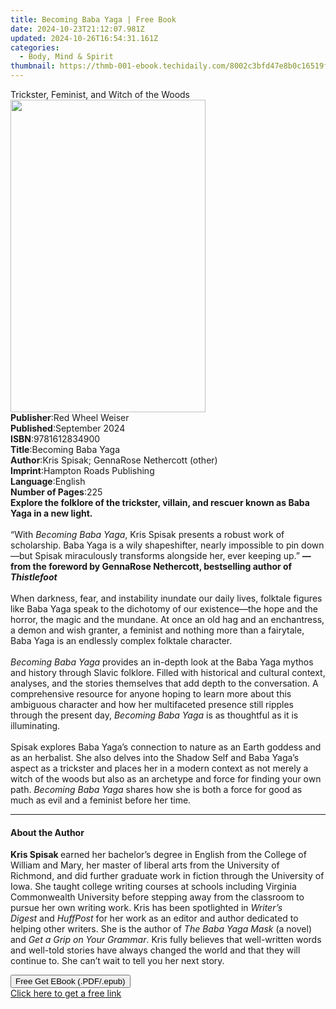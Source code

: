 ```yaml
---
title: Becoming Baba Yaga | Free Book
date: 2024-10-23T21:12:07.981Z
updated: 2024-10-26T16:54:31.161Z
categories:
  - Body, Mind & Spirit
thumbnail: https://thmb-001-ebook.techidaily.com/8002c3bfd47e8b0c16519f5b086b329fc8cf4f76d58439c3b92c9587e9623a40.jpg
---
```

<main id="book-container">
  <div class="flex flex-col">
    <div class="book-brief flex-1 py-6 px-4 sm:p-6 md:py-10 md:px-8">
      <!-- brief-->
      <div class="book-brief-main">
        Trickster, Feminist, and Witch of the Woods
      </div>
    </div>
    <div
      class="book-meta-info flex-1 grid gap-4 col-start-1 col-end-3 row-start-1 sm:mb-6 sm:grid-cols-4 lg:gap-6 lg:col-start-2 lg:row-end-6 lg:row-span-6 lg:mb-0"
    >
      <div
        class="book-meta-info-left place-content-center mt-4 p-4 text-sm leading-6 col-start-2 col-span-2 dark:text-slate-400"
      >
        <img
          class="w-full h-500 object-cover rounded-lg sm:h-255 sm:col-span-2 lg:col-span-full"
          src="https://img-001-ebook.techidaily.com/7e64299173d187d20fbce7e5f7114e8888df2d2151ae0121a3c9406d3b32ba55.jpg"
          alt=""
          width="312"
          height="500"
        />
      </div>
      <div
        class="book-meta-info-right mt-2 col-start-1 row-start-2 col-span-3 self-center"
      >
        <!-- meta data  -->
        <div class="flex flex-col px-4 md:px-8">
          <div class="flex-1">
            <strong>Publisher</strong>:<span class="px-2"
              >Red Wheel Weiser</span
            >
          </div>
          <div class="flex-1">
            <strong>Published</strong>:<span class="px-2">September 2024</span>
          </div>
          <div class="flex-1">
            <strong>ISBN</strong>:<span class="px-2">9781612834900</span>
          </div>
          <div class="flex-1">
            <strong>Title</strong>:<span class="px-2">Becoming Baba Yaga</span>
          </div>
          <div class="flex-1">
            <strong>Author</strong>:<span class="px-2"
              >Kris Spisak; GennaRose Nethercott (other)</span
            >
          </div>
          <div class="flex-1">
            <strong>Imprint</strong>:<span class="px-2"
              >Hampton Roads Publishing</span
            >
          </div>
          <div class="flex-1">
            <strong>Language</strong>:<span class="px-2">English</span>
          </div>
          <div class="flex-1">
            <strong>Number of Pages</strong>:<span class="px-2">225</span>
          </div>
        </div>
      </div>
    </div>
    <div class="book-description flex-1 py-6 px-4 sm:p-6 md:py-10 md:px-8">
      <div class="book-description-main">
        <div accordion-content="" id="description">
          <b
            >Explore the folklore of the trickster, villain, and rescuer known
            as Baba Yaga in a new light.</b
          ><br /><br />
          “With <i>Becoming Baba Yaga</i>, Kris Spisak presents a robust work of
          scholarship. Baba Yaga is a wily shapeshifter, nearly impossible to
          pin down—but Spisak miraculously transforms alongside her, ever
          keeping up.”&nbsp;<b
            >—from the foreword by GennaRose Nethercott, bestselling author of
            <i>Thistlefoot</i></b
          ><br />
          &nbsp;<br />
          When darkness, fear, and instability inundate our daily lives,
          folktale figures like Baba Yaga speak to the dichotomy of our
          existence—the hope and the horror, the magic and the mundane. At once
          an old hag and an enchantress, a demon and wish granter, a feminist
          and nothing more than a fairytale, Baba Yaga is an endlessly complex
          folktale character.<br />
          &nbsp;<br /><i>Becoming Baba Yaga </i>provides an in-depth look at the
          Baba Yaga mythos and history through Slavic folklore. Filled with
          historical and cultural context, analyses, and the stories themselves
          that add depth to the conversation. A comprehensive resource for
          anyone hoping to learn more about this ambiguous character and how her
          multifaceted presence still ripples through the present day,
          <i>Becoming Baba Yaga </i>is as thoughtful as it is illuminating.<br />
          &nbsp;<br />
          Spisak explores Baba Yaga’s connection to nature as an Earth goddess
          and as an herbalist. She also delves into the Shadow Self and Baba
          Yaga’s aspect as a trickster and places her in a modern context as not
          merely a witch of the woods but also as an archetype and force for
          finding your own path.&nbsp;<i>Becoming Baba Yaga</i> shares how she
          is both a force for good as much as evil and a feminist before her
          time.
        </div>
        <div class="accordion-fader"></div>
      </div>
    </div>
    <div class="book-excerpts flex-1 py-6 px-4 sm:p-6 md:py-10 md:px-8">
      <!-- excerpts-->
      <div class="book-excerpts-main">
        <hr />
        <h4 class="placeholder placeholder-heading">
          <span>About the Author</span>
        </h4>
        <p>
          <b>Kris Spisak </b>earned her bachelor’s degree in English from the
          College of William and Mary, her master of liberal arts from the
          University of Richmond, and did further graduate work in fiction
          through the University of Iowa. She taught college writing courses at
          schools including Virginia Commonwealth University before stepping
          away from the classroom to pursue her own writing work.&nbsp;Kris has
          been spotlighted in&nbsp;<i>Writer’s Digest&nbsp;</i>and
          <i>HuffPost</i>&nbsp;for her work as an editor and author dedicated to
          helping other writers. She is the author of&nbsp;<i
            >The Baba Yaga Mask</i
          >&nbsp;(a novel) and&nbsp;<i>Get a Grip on Your&nbsp;Grammar</i
          >.&nbsp;Kris fully believes that well-written words and well-told
          stories have always changed the world and that they will continue to.
          She can’t wait to tell you her next story.
        </p>
      </div>
    </div>
    <div
      class="book-about-author flex-1 py-6 px-4 sm:p-6 md:py-10 md:px-8"
    ></div>
    <div class="book-free-get flex-1 py-6 px-4 sm:p-6 md:py-10 md:px-8">
      <button
        id="btn-free-get"
        class="bg-blue-500 hover:bg-blue-700 text-white font-bold py-2 px-4 rounded"
      >
        Free Get EBook (.PDF/.epub)
      </button>
      <div id="countdown-display" class="px-2 text-lg mt-2"></div>
      <a
        id="free-link"
        class="hidden bg-blue-500 hover:bg-blue-700 text-white font-bold py-2 px-4 rounded"
        href="https://www.ebooks.com/en-us/book/211239537/becoming-baba-yaga/kris-spisak/"
        target="_blank"
        >Click here to get a free link</a
      >
    </div>
    <script>
      let countdownTime = 0;
      let countdownInterval = null;
      document
        .getElementById('btn-free-get')
        .addEventListener('click', startCountdown);
      function startCountdown() {
        countdownTime = new Date().getTime() + 60000 * 3;
        countdownInterval = setInterval(updateCountdown, 1000);
        document.getElementById('btn-free-get').disabled = true;
        document
          .getElementById('btn-free-get')
          .classList.add('bg-gray-500', 'cursor-not-allowed');
      }
      function updateCountdown() {
        let currentTime = new Date().getTime();
        let timeLeft = countdownTime - currentTime;
        let secondsLeft = Math.floor(timeLeft / 1000);
        document.getElementById('countdown-display').innerHTML =
          `Remaining time: ${secondsLeft} seconds.`;
        if (secondsLeft <= 0) {
          clearInterval(countdownInterval);
          document.getElementById('btn-free-get').classList.add('hidden');
          document.getElementById('free-link').classList.remove('hidden');
          document.getElementById('countdown-display').innerHTML = '';
        }
      }
    </script>
  </div>
</main>

<ins class="adsbygoogle"
      style="display:block"
      data-ad-client="ca-pub-7571918770474297"
      data-ad-slot="8358498916"
      data-ad-format="auto"
      data-full-width-responsive="true"></ins>
    